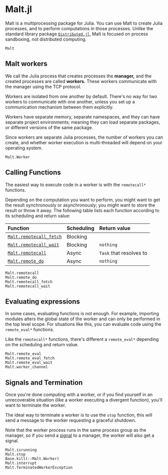 # Malt.jl

Malt is a multiprocessing package for Julia.
You can use Malt to create Julia processes, and to perform computations in those processes.
Unlike the standard library package [`Distributed.jl`](https://docs.julialang.org/en/v1/stdlib/Distributed/),
Malt is focused on process sandboxing, not distributed computing.

```@docs
Malt
```



## Malt workers

We call the Julia process that creates processes the **manager,**
and the created processes are called **workers.**
These workers communicate with the manager using the TCP protocol.

Workers are isolated from one another by default.
There's no way for two workers to communicate with one another,
unless you set up a communication mechanism between them explicitly.

Workers have separate memory, separate namespaces, and they can have separate project environments;
meaning they can load separate packages, or different versions of the same package.

Since workers are separate Julia processes, the number of workers you can create,
and whether worker execution is multi-threaded will depend on your operating system.

```@docs
Malt.Worker
```



## Calling Functions

The easiest way to execute code in a worker is with the `remotecall*` functions.

Depending on the computation you want to perform, you might want to get the result
synchronously or asynchronously; you might want to store the result or throw it away.
The following table lists each function according to its scheduling and return value:


| Function                        | Scheduling | Return value    |
|:--------------------------------|:-----------|:----------------|
| [`Malt.remotecall_fetch`](@ref) | Blocking   | <value>         |
| [`Malt.remotecall_wait`](@ref)  | Blocking   | `nothing`       |
| [`Malt.remotecall`](@ref)       | Async      | `Task` that resolves to <value>         |
| [`Malt.remote_do`](@ref)        | Async      | `nothing`       |


```@docs
Malt.remotecall
Malt.remote_do
Malt.remotecall_fetch
Malt.remotecall_wait
```

## Evaluating expressions

In some cases, evaluating functions is not enough. For example, importing modules
alters the global state of the worker and can only be performed in the top level scope.
For situations like this, you can evaluate code using the `remote_eval*` functions.

Like the `remotecall*` functions, there's different a `remote_eval*` depending on the scheduling and return value.


```@docs
Malt.remote_eval
Malt.remote_eval_fetch
Malt.remote_eval_wait
Malt.worker_channel
```

## Signals and Termination

Once you're done computing with a worker, or if you find yourself in an unrecoverable situation
(like a worker executing a divergent function), you'll want to terminate the worker.

The ideal way to terminate a worker is to use the `stop` function,
this will send a message to the worker requesting a graceful shutdown.

Note that the worker process runs in the same process group as the manager,
so if you send a [signal](https://en.wikipedia.org/wiki/Signal_(IPC)) to a manager,
the worker will also get a signal.

```@docs
Malt.isrunning
Malt.stop
Base.kill(::Malt.Worker)
Malt.interrupt
Malt.TerminatedWorkerException
```

